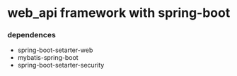 # web_api framework with spring-boot 

###  dependences

  + spring-boot-setarter-web 
  + mybatis-spring-boot 
  + spring-boot-setarter-security
  
